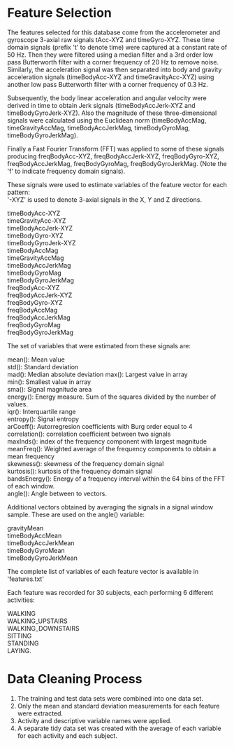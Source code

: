 Feature Selection 
=================

The features selected for this database come from the accelerometer and gyroscope 3-axial raw signals tAcc-XYZ and timeGyro-XYZ. These time domain signals (prefix 't' to denote time) were captured at a constant rate of 50 Hz. Then they were filtered using a median filter and a 3rd order low pass Butterworth filter with a corner frequency of 20 Hz to remove noise. Similarly, the acceleration signal was then separated into body and gravity acceleration signals (timeBodyAcc-XYZ and timeGravityAcc-XYZ) using another low pass Butterworth filter with a corner frequency of 0.3 Hz. 

Subsequently, the body linear acceleration and angular velocity were derived in time to obtain Jerk signals (timeBodyAccJerk-XYZ and timeBodyGyroJerk-XYZ). Also the magnitude of these three-dimensional signals were calculated using the Euclidean norm (timeBodyAccMag, timeGravityAccMag, timeBodyAccJerkMag, timeBodyGyroMag, timeBodyGyroJerkMag). 

Finally a Fast Fourier Transform (FFT) was applied to some of these signals producing freqBodyAcc-XYZ, freqBodyAccJerk-XYZ, freqBodyGyro-XYZ, freqBodyAccJerkMag, freqBodyGyroMag, freqBodyGyroJerkMag. (Note the 'f' to indicate frequency domain signals). 

These signals were used to estimate variables of the feature vector for each pattern:  
'-XYZ' is used to denote 3-axial signals in the X, Y and Z directions.

timeBodyAcc-XYZ  
timeGravityAcc-XYZ  
timeBodyAccJerk-XYZ  
timeBodyGyro-XYZ  
timeBodyGyroJerk-XYZ  
timeBodyAccMag  
timeGravityAccMag  
timeBodyAccJerkMag  
timeBodyGyroMag  
timeBodyGyroJerkMag  
freqBodyAcc-XYZ  
freqBodyAccJerk-XYZ  
freqBodyGyro-XYZ  
freqBodyAccMag  
freqBodyAccJerkMag  
freqBodyGyroMag  
freqBodyGyroJerkMag  

The set of variables that were estimated from these signals are: 

mean(): Mean value  
std(): Standard deviation  
mad(): Median absolute deviation
max(): Largest value in array  
min(): Smallest value in array  
sma(): Signal magnitude area  
energy(): Energy measure. Sum of the squares divided by the number of values.  
iqr(): Interquartile range  
entropy(): Signal entropy  
arCoeff(): Autorregresion coefficients with Burg order equal to 4  
correlation(): correlation coefficient between two signals  
maxInds(): index of the frequency component with largest magnitude  
meanFreq(): Weighted average of the frequency components to obtain a mean frequency  
skewness(): skewness of the frequency domain signal  
kurtosis(): kurtosis of the frequency domain signal  
bandsEnergy(): Energy of a frequency interval within the 64 bins of the FFT of each window.  
angle(): Angle between to vectors.

Additional vectors obtained by averaging the signals in a signal window sample. These are used on the angle() variable:

gravityMean  
timeBodyAccMean  
timeBodyAccJerkMean  
timeBodyGyroMean  
timeBodyGyroJerkMean

The complete list of variables of each feature vector is available in 'features.txt'

Each feature was recorded for 30 subjects, each performing 6 different activities:

WALKING  
WALKING_UPSTAIRS  
WALKING_DOWNSTAIRS  
SITTING  
STANDING  
LAYING.

Data Cleaning Process
=====================
1) The training and test data sets were combined into one data set.
2) Only the mean and standard deviation measurements for each feature were extracted.
3) Activity and descriptive variable names were applied.
4) A separate tidy data set was created with the average of each variable for each activity and each subject.
